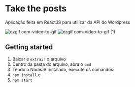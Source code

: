 # Take the posts
Aplicação feita em ReactJS para utilizar da API do Wordpress

![ezgif com-video-to-gif](https://user-images.githubusercontent.com/60768847/78027630-0b1a7b80-7334-11ea-9d27-975b5d76f4c4.gif)
![ezgif com-video-to-gif (1)](https://user-images.githubusercontent.com/60768847/78027880-7bc19800-7334-11ea-934d-68f53eb7e9ba.gif)



## Getting started
 1. Baixar e `extrair` o arquivo
 2. Dentro da pasta do arquivo, abra o `cmd`
 3. Tendo o NodeJS instalado, execute os comandos:
 4. `npm install` e
 5. `npm start`
